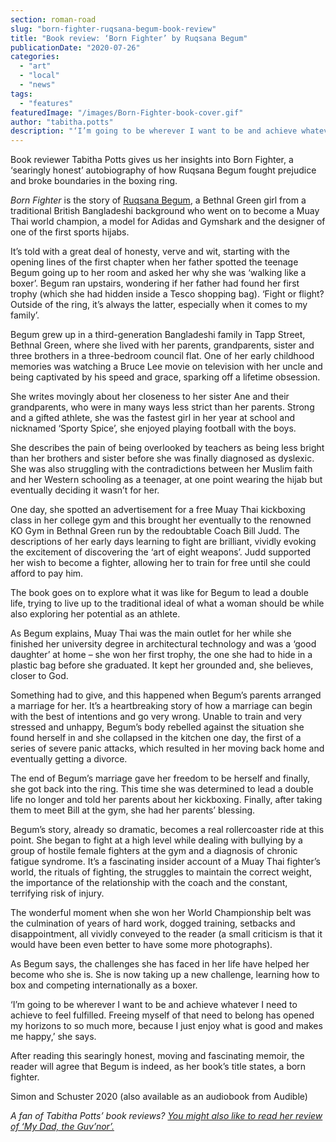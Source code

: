 ```yaml
---
section: roman-road
slug: "born-fighter-ruqsana-begum-book-review"
title: "Book review: ‘Born Fighter’ by Ruqsana Begum"
publicationDate: "2020-07-26"
categories: 
  - "art"
  - "local"
  - "news"
tags: 
  - "features"
featuredImage: "/images/Born-Fighter-book-cover.gif"
author: "tabitha.potts"
description: "‘I’m going to be wherever I want to be and achieve whatever I need to achieve to feel fulfilled. Freeing myself of that need to belong has opened my horizons to so much more, because I just enjoy what is good and makes me happy,’ she says."
---
```


Book reviewer Tabitha Potts gives us her insights into Born Fighter, a ‘searingly honest’ autobiography of how Ruqsana Begum fought prejudice and broke boundaries in the boxing ring. 

_Born Fighter_ is the story of [Ruqsana Begum](https://romanroadlondon.com/ruqsana-begum-muay-thai-female-fighter/), a Bethnal Green girl from a traditional British Bangladeshi background who went on to become a Muay Thai world champion, a model for Adidas and Gymshark and the designer of one of the first sports hijabs. 

It’s told with a great deal of honesty, verve and wit, starting with the opening lines of the first chapter when her father spotted the teenage Begum going up to her room and asked her why she was ‘walking like a boxer’. Begum ran upstairs, wondering if her father had found her first trophy (which she had hidden inside a Tesco shopping bag). ‘Fight or flight? Outside of the ring, it’s always the latter, especially when it comes to my family’.

Begum grew up in a third-generation Bangladeshi family in Tapp Street, Bethnal Green, where she lived with her parents, grandparents, sister and three brothers in a three-bedroom council flat. One of her early childhood memories was watching a Bruce Lee movie on television with her uncle and being captivated by his speed and grace, sparking off a lifetime obsession.

She writes movingly about her closeness to her sister Ane and their grandparents, who were in many ways less strict than her parents. Strong and a gifted athlete, she was the fastest girl in her year at school and nicknamed ‘Sporty Spice’, she enjoyed playing football with the boys.  

She describes the pain of being overlooked by teachers as being less bright than her brothers and sister before she was finally diagnosed as dyslexic. She was also struggling with the contradictions between her Muslim faith and her Western schooling as a teenager, at one point wearing the hijab but eventually deciding it wasn’t for her. 

One day, she spotted an advertisement for a free Muay Thai kickboxing class in her college gym and this brought her eventually to the renowned KO Gym in Bethnal Green run by the redoubtable Coach Bill Judd. The descriptions of her early days learning to fight are brilliant, vividly evoking the excitement of discovering the ‘art of eight weapons’. Judd supported her wish to become a fighter, allowing her to train for free until she could afford to pay him. 

The book goes on to explore what it was like for Begum to lead a double life, trying to live up to the traditional ideal of what a woman should be while also exploring her potential as an athlete. 

As Begum explains, Muay Thai was the main outlet for her while she finished her university degree in architectural technology and was a ‘good daughter’ at home – she won her first trophy, the one she had to hide in a plastic bag before she graduated. It kept her grounded and, she believes, closer to God. 

Something had to give, and this happened when Begum’s parents arranged a marriage for her. It’s a heartbreaking story of how a marriage can begin with the best of intentions and go very wrong. Unable to train and very stressed and unhappy, Begum’s body rebelled against the situation she found herself in and she collapsed in the kitchen one day, the first of a series of severe panic attacks, which resulted in her moving back home and eventually getting a divorce. 

The end of Begum’s marriage gave her freedom to be herself and finally, she got back into the ring. This time she was determined to lead a double life no longer and told her parents about her kickboxing. Finally, after taking them to meet Bill at the gym, she had her parents’ blessing. 

Begum’s story, already so dramatic, becomes a real rollercoaster ride at this point. She began to fight at a high level while dealing with bullying by a group of hostile female fighters at the gym and a diagnosis of chronic fatigue syndrome. It’s a fascinating insider account of a Muay Thai fighter’s world, the rituals of fighting, the struggles to maintain the correct weight, the importance of the relationship with the coach and the constant, terrifying risk of injury. 

The wonderful moment when she won her World Championship belt was the culmination of years of hard work, dogged training, setbacks and disappointment, all vividly conveyed to the reader (a small criticism is that it would have been even better to have some more photographs). 

As Begum says, the challenges she has faced in her life have helped her become who she is. She is now taking up a new challenge, learning how to box and competing internationally as a boxer. 

‘I’m going to be wherever I want to be and achieve whatever I need to achieve to feel fulfilled. Freeing myself of that need to belong has opened my horizons to so much more, because I just enjoy what is good and makes me happy,’ she says.

After reading this searingly honest, moving and fascinating memoir, the reader will agree that Begum is indeed, as her book’s title states, a born fighter. 

Simon and Schuster 2020 (also available as an audiobook from Audible) 

_A fan of Tabitha Potts’ book reviews?_ [_You might also like to read her review of ‘My Dad, the Guv’nor’._](https://romanroadlondon.com/my-dad-the-guvnor-by-kelly-mclean-book-review/)
